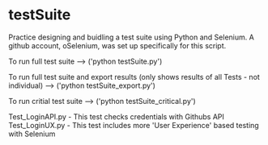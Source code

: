 # testSuite

Practice designing and buidling a test suite using Python and Selenium. A github account, oSelenium, was set up specifically for this script. 

To run full test suite --> ('python testSuite.py')

To run full test suite and export results (only shows results of all Tests - not individual) --> ('python testSuite_export.py')

To run critial test suite --> ('python testSuite_critical.py')


Test_LoginAPI.py - This test checks credentials with Githubs API
Test_LoginUX.py - This test includes more 'User Experience' based testing with Selenium
